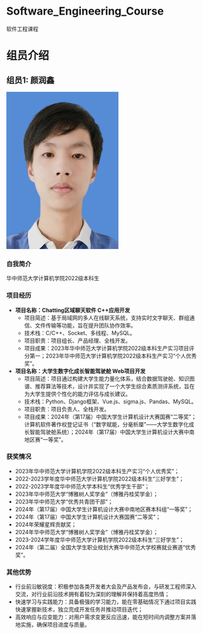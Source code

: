 # Software_Engineering_Course
软件工程课程
# 组员介绍

## 组员1: 颜润鑫
![颜润鑫头像](images/Tibijianjian_Image.jpg)

### 自我简介
华中师范大学计算机学院2022级本科生

### 项目经历
- **项目名称：Chatting区域聊天软件 C++应用开发**
  - 项目简述：基于局域网的多人在线聊天系统，支持实时文字聊天、群组通信、文件传输等功能，旨在提升团队协作效率。
  - 技术栈：C/C++、Socket、多线程、MySQL。
  - 项目职责：项目组长、产品经理、全栈开发。
  - 项目成果：2023年华中师范大学计算机学院2022级本科生产实习项目评分第一；2023年华中师范大学计算机学院2022级本科生产实习“个人优秀奖”。
- **项目名称：大学生数字化成长智能驾驶舱 Web项目开发**
  - 项目简述：项目通过构建大学生能力量化体系，结合数据驾驶舱、知识图谱、推荐算法等技术，设计并实现了一个大学生综合素质测评系统，旨在为大学生提供个性化的能力评估与成长建议。
  - 技术栈：Python、Django框架、Vue.js、sigma.js、Pandas、MySQL。
  - 项目职责：项目负责人、全栈开发。
  - 项目成果：2024年（第17届）中国大学生计算机设计大赛国赛“二等奖”；计算机软件著作权登记证书（“数字赋能，分毫析厘”——大学生数字化成长智能驾驶舱系统）；2024年（第17届）中国大学生计算机设计大赛中南地区赛“一等奖”。

### 获奖情况
- 2023年华中师范大学计算机学院2022级本科生产实习“个人优秀奖”；
- 2022-2023学年度华中师范大学计算机学院2022级本科生“三好学生”；
- 2022-2023学年度华中师范大学本科生“优秀学生干部“；
- 2023年华中师范大学“博雅树人奖学金”（博雅丹桂奖学金）；
- 2023年华中师范大学“优秀共青团干部”；
- 2024年（第17届）中国大学生计算机设计大赛中南地区赛本科组“一等奖”；
- 2024年（第17届）中国大学生计算机设计大赛国赛“二等奖”；
- 2024年荣耀星辉贡献奖；
- 2024年华中师范大学“博雅树人奖学金”（博雅丹桂奖学金）；
- 2023-2024学年度华中师范大学计算机学院2022级本科生“三好学生”；
- 2024年（第二届）全国大学生职业规划大赛华中师范大学校赛就业赛道“优秀奖”。

### 其他优势
- 行业前沿敏锐度：积极参加各类开发者大会及产品发布会，与研发工程师深入交流，对行业前沿技术拥有着较为深刻的理解并保持着高度热情；
- 快速学习与实践能力：具备极强的学习能力，能在零基础情况下通过项目实践快速掌握新技术，独立完成开发任务并推动项目迭代；
- 高效响应与应变能力：对用户需求变更反应迅速，能在短时间内调整方案并落地实施，确保项目进度与质量。
